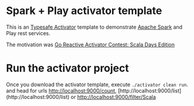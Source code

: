 Spark + Play activator template
===============================

This is an [Typesafe Activator](http://typesafe.com/platform/getstarted) template to demonstrate [Apache Spark](http://spark.apache.org) and Play rest services.

The motivation was [Go Reactive Activator Contest: Scala Days Edition](http://typesafe.com/blog/go-reactive-activator-contest-scala-days-edition)

# Run the activator project

Once you download the activator template, execute `./activator clean run`. and head for urls
 [http://localhost:9000/count](http://localhost:9000/count), [http://localhost:9000/list]
 (http://localhost:9000/list) or [http://localhost:9000/filter/Scala](http://localhost:9000/filter/Scala)